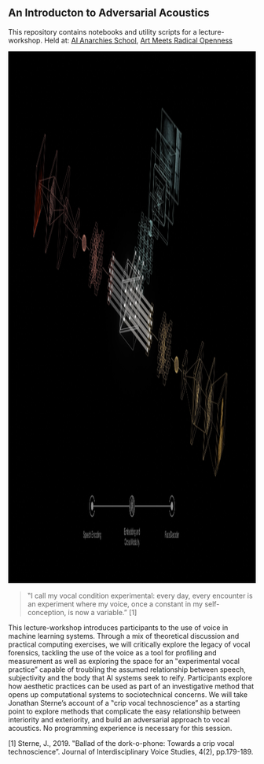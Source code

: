 ## An Introducton to Adversarial Acoustics

This repository contains notebooks and utility scripts for a lecture-workshop. Held at: [AI Anarchies School](https://aianarchies.net/school), [Art Meets Radical Openness](https://art-meets.radical-openness.org/2024/)

<img src="https://github.com/UnitTestStudio/adversarial-acoustics/blob/main/Not%20I-Still009.png" width="1920" height="1080"> 


> ‟I call my vocal condition experimental: every day, every encounter is an experiment where my voice, once a constant in my self-conception, is now a variable.” [1]

This lecture-workshop introduces participants to the use of voice in machine learning systems. Through a mix of theoretical discussion and practical computing exercises, we will critically explore the legacy of vocal forensics, tackling the use of the voice as a tool for profiling and measurement as well as exploring the space for an ‟experimental vocal practice” capable of troubling the assumed relationship between speech, subjectivity and the body that AI systems seek to reify. Participants explore how aesthetic practices can be used as part of an investigative method that opens up computational systems to sociotechnical concerns. We will take Jonathan Sterne’s account of a ‟crip vocal technoscience” as a starting point to explore methods that complicate the easy relationship between interiority and exteriority, and build an adversarial approach to vocal acoustics. No programming experience is necessary for this session.

[1] Sterne, J., 2019. ‟Ballad of the dork-o-phone: Towards a crip vocal technoscience”. Journal of Interdisciplinary Voice Studies, 4(2), pp.179-189.



